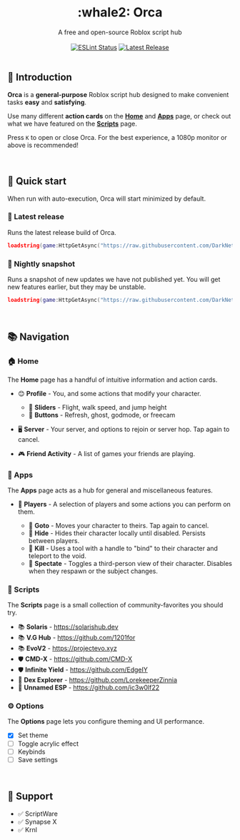 <h1 align="center">:whale2: Orca</h1>
<div align="center">A free and open-source Roblox script hub</div>
<br>
<div align="center">
	<a href="https://github.com/richie0866/orca/actions"><img src="https://github.com/richie0866/orca/actions/workflows/eslint.yaml/badge.svg" alt="ESLint Status" /></a>
	<a href="https://github.com/richie0866/orca/releases/latest"><img src="https://img.shields.io/github/v/release/richie0866/orca?include_prereleases" alt="Latest Release" /></a>
</div>
<div>&nbsp;</div>

## :whale2: Introduction

**Orca** is a **general-purpose** Roblox script hub designed to make convenient tasks **easy** and **satisfying**.

Use many different **action cards** on the [**Home**](https://github.com/DarkNetworks/Orca#house-home) and [**Apps**](https://github.com/DarkNetworks/Orca#iphone-apps) page, or check out what we have featured on the [**Scripts**](https://github.com/DarkNetworks/Orca#newspaper-scripts) page.

Press `K` to open or close Orca. For the best experience, a 1080p monitor or above is recommended!

&nbsp;

## :rocket: Quick start

When run with auto-execution, Orca will start minimized by default.

### :pushpin: Latest release

Runs the latest release build of Orca.

```lua
loadstring(game:HttpGetAsync("https://raw.githubusercontent.com/DarkNetworks/Orca/master/public/latest.lua"))()
```

### :construction: Nightly snapshot

Runs a snapshot of new updates we have not published yet. You will get new features earlier, but they may be unstable.

```lua
loadstring(game:HttpGetAsync("https://raw.githubusercontent.com/DarkNetworks/Orca/master/public/snapshot.lua"))()
```

&nbsp;

## :books: Navigation

### :house: Home

The **Home** page has a handful of intuitive information and action cards.

- :blush: **Profile** - You, and some actions that modify your character.

  - :radio_button: **Sliders** - Flight, walk speed, and jump height
  - :radio_button: **Buttons** - Refresh, ghost, godmode, or freecam

- :desktop_computer: **Server** - Your server, and options to rejoin or server hop. Tap again to cancel.

- :video_game: **Friend Activity** - A list of games your friends are playing.

### :iphone: Apps

The **Apps** page acts as a hub for general and miscellaneous features.

- :hugs: **Players** - A selection of players and some actions you can perform on them.

  - :radio_button: **Goto** - Moves your character to theirs. Tap again to cancel.
  - :radio_button: **Hide** - Hides their character locally until disabled. Persists between players.
  - :radio_button: **Kill** - Uses a tool with a handle to "bind" to their character and teleport to the void.
  - :radio_button: **Spectate** - Toggles a third-person view of their character. Disables when they respawn or the subject changes.

### :newspaper: Scripts

The **Scripts** page is a small collection of community-favorites you should try.

- :books: **Solaris** - https://solarishub.dev
- :books: **V.G Hub** - https://github.com/1201for
- :books: **EvoV2** - https://projectevo.xyz
- :shield: **CMD-X** - https://github.com/CMD-X
- :shield: **Infinite Yield** - https://github.com/EdgeIY
- :mag_right: **Dex Explorer** - https://github.com/LorekeeperZinnia
- :mag_right: **Unnamed ESP** - https://github.com/ic3w0lf22

### :gear: Options

The **Options** page lets you configure theming and UI performance.

 - [x] Set theme
 - [ ] Toggle acrylic effect
 - [ ] Keybinds
 - [ ] Save settings

&nbsp;

## :sparkling_heart: Support

- :white_check_mark: ScriptWare
- :white_check_mark: Synapse X
- :white_check_mark: Krnl
